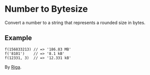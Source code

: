 # Number to Bytesize

Convert a number to a string that represents a rounded size in bytes.

## Example

```
f(156833213) // => '186.83 MB'
f('8101')    // => '8.1 kB'
f(12331, 3)  // => '12.331 kB'
```

By [Riga](https://github.com/riga).
